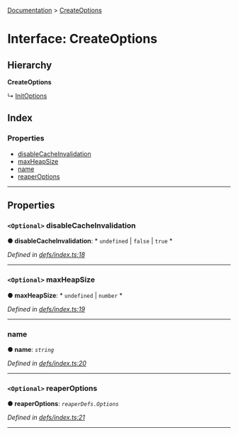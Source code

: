 [Documentation](../README.md) > [CreateOptions](../interfaces/createoptions.md)

# Interface: CreateOptions

## Hierarchy

**CreateOptions**

↳  [InitOptions](initoptions.md)

## Index

### Properties

* [disableCacheInvalidation](createoptions.md#disablecacheinvalidation)
* [maxHeapSize](createoptions.md#maxheapsize)
* [name](createoptions.md#name)
* [reaperOptions](createoptions.md#reaperoptions)

---

## Properties

<a id="disablecacheinvalidation"></a>

### `<Optional>` disableCacheInvalidation

**● disableCacheInvalidation**: * `undefined` &#124; `false` &#124; `true`
*

*Defined in [defs/index.ts:18](https://github.com/dylanaubrey/cachemap/blob/0d04822/packages/core-worker/src/defs/index.ts#L18)*

___
<a id="maxheapsize"></a>

### `<Optional>` maxHeapSize

**● maxHeapSize**: * `undefined` &#124; `number`
*

*Defined in [defs/index.ts:19](https://github.com/dylanaubrey/cachemap/blob/0d04822/packages/core-worker/src/defs/index.ts#L19)*

___
<a id="name"></a>

###  name

**● name**: *`string`*

*Defined in [defs/index.ts:20](https://github.com/dylanaubrey/cachemap/blob/0d04822/packages/core-worker/src/defs/index.ts#L20)*

___
<a id="reaperoptions"></a>

### `<Optional>` reaperOptions

**● reaperOptions**: *`reaperDefs.Options`*

*Defined in [defs/index.ts:21](https://github.com/dylanaubrey/cachemap/blob/0d04822/packages/core-worker/src/defs/index.ts#L21)*

___


